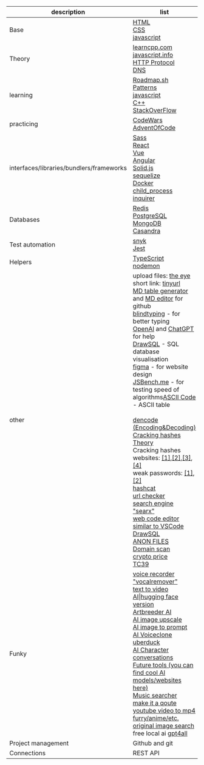 
| description | list |
|---|---|
| Base | [HTML](https://www.w3schools.com/hTml/default.asp)<br>[CSS](https://www.w3schools.com/css/default.asp)<br>[javascript](https://javascript.info) |
| Theory | [learncpp.com](http://learncpp.com/)  <br>[javascript.info](http://javascript.info/)  <br>[HTTP Protocol](https://www.cloudflare.com/en-gb/learning/ddos/glossary/hypertext-transfer-protocol-http/)<br>[DNS](https://www.cloudflare.com/en-gb/learning/dns/what-is-dns/) |
| learning | [Roadmap.sh](http://roadmap.sh/)<br>[Patterns](https://www.patterns.dev/posts/classic-design-patterns/)<br>[javascript](https://javascript.info)<br>[C++](https://learncpp.com/)<br>[StackOverFlow](https://stackoverflow.com/) |
| practicing | [CodeWars](https://www.codewars.com/)<br>[AdventOfCode](https://adventofcode.com/2022/about) |
| interfaces/libraries/bundlers/frameworks | [Sass](https://sass-lang.com/)<br>[React](https://reactjs.org/)<br>[Vue](https://vuejs.org/)<br>[Angular](https://angular.io/)<br>[Solid.js](https://www.solidjs.com/)<br>[sequelize](https://www.npmjs.com/package/sequelize)<br>[Docker](https://www.docker.com/)<br>[child_process](https://nodejs.org/api/child_process.html)<br>[inquirer](https://www.npmjs.com/package/inquirer) |
| Databases | [Redis](https://redis.io/)<br>[PostgreSQL](https://www.postgresql.org/)<br>[MongoDB](https://www.mongodb.com/)<br>[Casandra](https://cassandra.apache.org/_/index.html) |
| Test automation | [snyk](https://snyk.io/)<br>[Jest](https://jestjs.io/) |
| Helpers | [TypeScript](https://www.typescriptlang.org/)<br>[nodemon](https://www.npmjs.com/package/nodemon) |
| other | upload files: [the eye](https://the-eye.eu/)<br> short link: [tinyurl](https://tinyurl.com/gpt4all-lora-quantized)<br> [MD table generator](https://tablesgenerator.com/markdown_tables#) and [MD editor](https://stackedit.io/app#) for github<br>[blindtyping](https://blindtyping.com/test) - for better typing<br>[OpenAI](https://openai.com/) and [ChatGPT](https://chat.openai.com/chat) for help<br>[DrawSQL](https://drawsql.app/) - SQL database visualisation<br>[figma](https://www.figma.com/) - for website design<br>[JSBench.me](https://jsbench.me/) - for testing speed of algorithms[ASCII Code](https://www.ascii-code.com/) - ASCII table<br><br>[dencode (Encoding&Decoding)](https://dencode.com/)<br>[Cracking hashes Theory](https://zweilosec.gitbook.io/hackers-rest/os-agnostic/password-cracking/cracking-the-hashes)<br>Cracking hashes websites: [[1]](https://www.cmd5.org/),[[2]](http://rainbowtables.it64.com/),[[3]](https://md5decrypt.net/en/Sha256/),[[4]](https://www.tools4noobs.com/online_tools/hash/)<br>weak passwords: [[1]](https://weakpass.com/wordlist/1847),[[2]](https://openwall.info/wiki/john/sample-hashes)<br>[hashcat](https://hashcat.net/wiki/doku.php?id=hashcat)<br>[url checker](https://www.urlschecker.com/)<br>[search engine "searx"](https://searx.ru/)<br>[web code editor similar to VSCode](https://stackblitz.com/)<br>[DrawSQL](https://drawsql.app/)<br>[ANON FILES](https://anonfiles.com/)<br>[Domain scan](https://urlscan.io/domain/)<br>[crypto price](https://www.profinance.ru/charts/ethusd_btfnx/lc17)<br>[TC39](https://tc39.es/) |
| Funky | [voice recorder "vocalremover"](https://vocalremover.org/ru/voice-recorder)<br>[text to video AI](https://github.com/THUDM/CogVideo)\|[hugging face version](https://huggingface.co/spaces/THUDM/CogVideo)<br>[Artbreeder AI](https://www.artbreeder.com/)<br>[AI image upscale](https://www.media.io/ailab#/graphics?code=re)<br>[AI image to prompt](https://replicate.com/methexis-inc/img2prompt)<br>[AI Voiceclone uberduck](https://app.uberduck.ai/)<br>[AI Character conversations](https://beta.character.ai/)<br>[Future tools (you can find cool AI models/websites here)](https://www.futuretools.io/tools/character-ai)<br>[Music searcher](https://samplette.io/)<br>[make it a qoute](https://makeitaquote.com/)<br>[youtube video to mp4](https://yt-convert.com/youtube-to-mp4-15)<br>[furry/anime/etc. original image search](https://saucenao.com/)<br> free local ai [gpt4all](https://github.com/nomic-ai/gpt4all)|
| Project management | Github and git |
| Connections | REST API |

